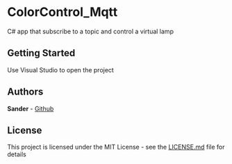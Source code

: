 # ColorControl_Mqtt

C# app that subscribe to a topic and control a virtual lamp                    

## Getting Started

Use Visual Studio to open the project

## Authors

**Sander** - [Github](https://github.com/Sander972)

## License

This project is licensed under the MIT License - see the [LICENSE.md](LICENSE.md) file for details

